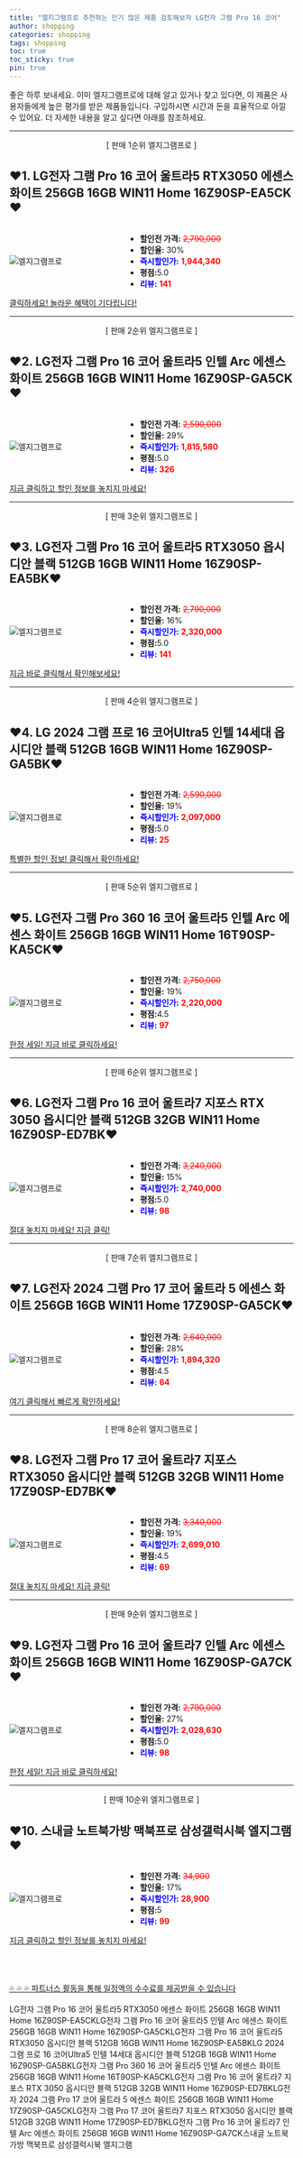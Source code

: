 ```yaml
---
title: "엘지그램프로 추천하는 인기 많은 제품 검토해보자 LG전자 그램 Pro 16 코어"
author: shopping
categories: shopping
tags: shopping
toc: true
toc_sticky: true
pin: true
---
```

좋은 하루 보내세요. 이미 엘지그램프로에 대해 알고 있거나 찾고 있다면, 이 제품은 사용자들에게 높은 평가를 받은 제품들입니다. 구입하시면 시간과 돈을 효율적으로 아낄 수 있어요. 더 자세한 내용을 알고 싶다면 아래를 참조하세요.

---
<p class="toplist" style="margin: 0 auto; display: block; width: fit-content;">[ 판매 1순위 엘지그램프로 ]</p>

<h2><strong>❤️1. LG전자 그램 Pro 16 코어 울트라5 RTX3050 에센스 화이트 256GB 16GB WIN11 Home 16Z90SP-EA5CK❤️</strong></h2>

<div style="display: flex; align-items: center;">
    <div style="flex: 0.4;">
        <img src="https://thumbnail8.coupangcdn.com/thumbnails/remote/230x230ex/image/retail/images/3305141399524644-a699e2d5-6ca2-44a4-83c6-5a37a5a2edd7.jpg" alt="엘지그램프로" style="max-width: 100%;">
    </div>
    <div style="flex: 0.6; margin-left: 10px;">
        <ul>
            <li><strong>할인전 가격:</strong> <del style="color: red;">2,790,000</del></li>
            <li><strong>할인율:</strong> 30%</li>
            <li><span style='color:blue'><strong>즉시할인가:</strong></span> <span style='color:red'><strong>1,944,340</strong></span></li>
            <li><strong>평점:</strong>5.0</li>
            <li><span style='color:blue'><strong>리뷰:</strong></span> <span style='color:red'><strong>141</strong></span></li>
        </ul>
    </div>
</div>
<div class="center">
    <a href="https://William4Davisa.github.io?lptag=AF9450613&subid=githubio&pageKey=7879382566&traceid=V0-153&itemId=21086817609&vendorItemId=88148892313" class="myButton">
        클릭하세요! 놀라운 혜택이 기다립니다!
    </a>
</div>


---
<p class="toplist" style="margin: 0 auto; display: block; width: fit-content;">[ 판매 2순위 엘지그램프로 ]</p>

<h2><strong>❤️2. LG전자 그램 Pro 16 코어 울트라5 인텔 Arc 에센스 화이트 256GB 16GB WIN11 Home 16Z90SP-GA5CK❤️</strong></h2>

<div style="display: flex; align-items: center;">
    <div style="flex: 0.4;">
        <img src="https://thumbnail7.coupangcdn.com/thumbnails/remote/230x230ex/image/retail/images/3064283099453976-d8753de9-273b-4a7f-bbe7-27f05b82b057.jpg" alt="엘지그램프로" style="max-width: 100%;">
    </div>
    <div style="flex: 0.6; margin-left: 10px;">
        <ul>
            <li><strong>할인전 가격:</strong> <del style="color: red;">2,590,000</del></li>
            <li><strong>할인율:</strong> 29%</li>
            <li><span style='color:blue'><strong>즉시할인가:</strong></span> <span style='color:red'><strong>1,815,580</strong></span></li>
            <li><strong>평점:</strong>5.0</li>
            <li><span style='color:blue'><strong>리뷰:</strong></span> <span style='color:red'><strong>326</strong></span></li>
        </ul>
    </div>
</div>
<div class="center">
    <a href="https://William4Davisa.github.io?lptag=AF9450613&subid=githubio&pageKey=7879510129&traceid=V0-153&itemId=21086817606&vendorItemId=88148892306" class="myButton">
        지금 클릭하고 할인 정보를 놓치지 마세요!
    </a>
</div>


---
<p class="toplist" style="margin: 0 auto; display: block; width: fit-content;">[ 판매 3순위 엘지그램프로 ]</p>

<h2><strong>❤️3. LG전자 그램 Pro 16 코어 울트라5 RTX3050 옵시디안 블랙 512GB 16GB WIN11 Home 16Z90SP-EA5BK❤️</strong></h2>

<div style="display: flex; align-items: center;">
    <div style="flex: 0.4;">
        <img src="https://thumbnail8.coupangcdn.com/thumbnails/remote/230x230ex/image/retail/images/3302587533903165-5d7ab734-9643-496c-b1b4-b74c785f02a3.jpg" alt="엘지그램프로" style="max-width: 100%;">
    </div>
    <div style="flex: 0.6; margin-left: 10px;">
        <ul>
            <li><strong>할인전 가격:</strong> <del style="color: red;">2,790,000</del></li>
            <li><strong>할인율:</strong> 16%</li>
            <li><span style='color:blue'><strong>즉시할인가:</strong></span> <span style='color:red'><strong>2,320,000</strong></span></li>
            <li><strong>평점:</strong>5.0</li>
            <li><span style='color:blue'><strong>리뷰:</strong></span> <span style='color:red'><strong>141</strong></span></li>
        </ul>
    </div>
</div>
<div class="center">
    <a href="https://William4Davisa.github.io?lptag=AF9450613&subid=githubio&pageKey=7879382566&traceid=V0-153&itemId=21086817604&vendorItemId=88148892280" class="myButton">
        지금 바로 클릭해서 확인해보세요!
    </a>
</div>


---
<p class="toplist" style="margin: 0 auto; display: block; width: fit-content;">[ 판매 4순위 엘지그램프로 ]</p>

<h2><strong>❤️4. LG 2024 그램 프로 16 코어Ultra5 인텔 14세대 옵시디안 블랙 512GB 16GB WIN11 Home 16Z90SP-GA5BK❤️</strong></h2>

<div style="display: flex; align-items: center;">
    <div style="flex: 0.4;">
        <img src="https://thumbnail10.coupangcdn.com/thumbnails/remote/230x230ex/image/retail/images/800515233535682-376d9298-c369-48d6-a3bc-fd33365ab232.jpg" alt="엘지그램프로" style="max-width: 100%;">
    </div>
    <div style="flex: 0.6; margin-left: 10px;">
        <ul>
            <li><strong>할인전 가격:</strong> <del style="color: red;">2,590,000</del></li>
            <li><strong>할인율:</strong> 19%</li>
            <li><span style='color:blue'><strong>즉시할인가:</strong></span> <span style='color:red'><strong>2,097,000</strong></span></li>
            <li><strong>평점:</strong>5.0</li>
            <li><span style='color:blue'><strong>리뷰:</strong></span> <span style='color:red'><strong>25</strong></span></li>
        </ul>
    </div>
</div>
<div class="center">
    <a href="https://William4Davisa.github.io?lptag=AF9450613&subid=githubio&pageKey=8090337815&traceid=V0-153&itemId=22847534928&vendorItemId=89882226561" class="myButton">
        특별한 할인 정보! 클릭해서 확인하세요!
    </a>
</div>


---
<p class="toplist" style="margin: 0 auto; display: block; width: fit-content;">[ 판매 5순위 엘지그램프로 ]</p>

<h2><strong>❤️5. LG전자 그램 Pro 360 16 코어 울트라5 인텔 Arc 에센스 화이트 256GB 16GB WIN11 Home 16T90SP-KA5CK❤️</strong></h2>

<div style="display: flex; align-items: center;">
    <div style="flex: 0.4;">
        <img src="https://thumbnail9.coupangcdn.com/thumbnails/remote/230x230ex/image/retail/images/1147411942349554-7ae6c151-65d6-4617-ba17-993b3938cf83.jpg" alt="엘지그램프로" style="max-width: 100%;">
    </div>
    <div style="flex: 0.6; margin-left: 10px;">
        <ul>
            <li><strong>할인전 가격:</strong> <del style="color: red;">2,750,000</del></li>
            <li><strong>할인율:</strong> 19%</li>
            <li><span style='color:blue'><strong>즉시할인가:</strong></span> <span style='color:red'><strong>2,220,000</strong></span></li>
            <li><strong>평점:</strong>4.5</li>
            <li><span style='color:blue'><strong>리뷰:</strong></span> <span style='color:red'><strong>97</strong></span></li>
        </ul>
    </div>
</div>
<div class="center">
    <a href="https://William4Davisa.github.io?lptag=AF9450613&subid=githubio&pageKey=8004957760&traceid=V0-153&itemId=22310058942&vendorItemId=88148892297" class="myButton">
        한정 세일! 지금 바로 클릭하세요!
    </a>
</div>


---
<p class="toplist" style="margin: 0 auto; display: block; width: fit-content;">[ 판매 6순위 엘지그램프로 ]</p>

<h2><strong>❤️6. LG전자 그램 Pro 16 코어 울트라7 지포스 RTX 3050 옵시디안 블랙 512GB 32GB WIN11 Home 16Z90SP-ED7BK❤️</strong></h2>

<div style="display: flex; align-items: center;">
    <div style="flex: 0.4;">
        <img src="https://thumbnail7.coupangcdn.com/thumbnails/remote/230x230ex/image/retail/images/3301646909716170-68d0cf83-857c-41fa-b14b-aa036b86da2a.jpg" alt="엘지그램프로" style="max-width: 100%;">
    </div>
    <div style="flex: 0.6; margin-left: 10px;">
        <ul>
            <li><strong>할인전 가격:</strong> <del style="color: red;">3,240,000</del></li>
            <li><strong>할인율:</strong> 15%</li>
            <li><span style='color:blue'><strong>즉시할인가:</strong></span> <span style='color:red'><strong>2,740,000</strong></span></li>
            <li><strong>평점:</strong>5.0</li>
            <li><span style='color:blue'><strong>리뷰:</strong></span> <span style='color:red'><strong>98</strong></span></li>
        </ul>
    </div>
</div>
<div class="center">
    <a href="https://William4Davisa.github.io?lptag=AF9450613&subid=githubio&pageKey=7792795337&traceid=V0-153&itemId=21086817522&vendorItemId=88148892197" class="myButton">
        절대 놓치지 마세요! 지금 클릭!
    </a>
</div>


---
<p class="toplist" style="margin: 0 auto; display: block; width: fit-content;">[ 판매 7순위 엘지그램프로 ]</p>

<h2><strong>❤️7. LG전자 2024 그램 Pro 17 코어 울트라 5 에센스 화이트 256GB 16GB WIN11 Home 17Z90SP-GA5CK❤️</strong></h2>

<div style="display: flex; align-items: center;">
    <div style="flex: 0.4;">
        <img src="https://thumbnail10.coupangcdn.com/thumbnails/remote/230x230ex/image/retail/images/3301451296332956-fff40c66-3ab6-4ac8-819d-324dc3e5e754.jpg" alt="엘지그램프로" style="max-width: 100%;">
    </div>
    <div style="flex: 0.6; margin-left: 10px;">
        <ul>
            <li><strong>할인전 가격:</strong> <del style="color: red;">2,640,000</del></li>
            <li><strong>할인율:</strong> 28%</li>
            <li><span style='color:blue'><strong>즉시할인가:</strong></span> <span style='color:red'><strong>1,894,320</strong></span></li>
            <li><strong>평점:</strong>4.5</li>
            <li><span style='color:blue'><strong>리뷰:</strong></span> <span style='color:red'><strong>64</strong></span></li>
        </ul>
    </div>
</div>
<div class="center">
    <a href="https://William4Davisa.github.io?lptag=AF9450613&subid=githubio&pageKey=7792795296&traceid=V0-153&itemId=21086817326&vendorItemId=88148892074" class="myButton">
        여기 클릭해서 빠르게 확인하세요!
    </a>
</div>


---
<p class="toplist" style="margin: 0 auto; display: block; width: fit-content;">[ 판매 8순위 엘지그램프로 ]</p>

<h2><strong>❤️8. LG전자 그램 Pro 17 코어 울트라7 지포스 RTX3050 옵시디안 블랙 512GB 32GB WIN11 Home 17Z90SP-ED7BK❤️</strong></h2>

<div style="display: flex; align-items: center;">
    <div style="flex: 0.4;">
        <img src="https://thumbnail9.coupangcdn.com/thumbnails/remote/230x230ex/image/retail/images/3305057615192927-c8e49a61-8523-4e30-9689-c9cdb748d779.jpg" alt="엘지그램프로" style="max-width: 100%;">
    </div>
    <div style="flex: 0.6; margin-left: 10px;">
        <ul>
            <li><strong>할인전 가격:</strong> <del style="color: red;">3,340,000</del></li>
            <li><strong>할인율:</strong> 19%</li>
            <li><span style='color:blue'><strong>즉시할인가:</strong></span> <span style='color:red'><strong>2,699,010</strong></span></li>
            <li><strong>평점:</strong>4.5</li>
            <li><span style='color:blue'><strong>리뷰:</strong></span> <span style='color:red'><strong>69</strong></span></li>
        </ul>
    </div>
</div>
<div class="center">
    <a href="https://William4Davisa.github.io?lptag=AF9450613&subid=githubio&pageKey=7879314041&traceid=V0-153&itemId=21086817378&vendorItemId=88148892124" class="myButton">
        절대 놓치지 마세요! 지금 클릭!
    </a>
</div>


---
<p class="toplist" style="margin: 0 auto; display: block; width: fit-content;">[ 판매 9순위 엘지그램프로 ]</p>

<h2><strong>❤️9. LG전자 그램 Pro 16 코어 울트라7 인텔 Arc 에센스 화이트 256GB 16GB WIN11 Home 16Z90SP-GA7CK❤️</strong></h2>

<div style="display: flex; align-items: center;">
    <div style="flex: 0.4;">
        <img src="https://thumbnail6.coupangcdn.com/thumbnails/remote/230x230ex/image/retail/images/3301692055346316-4637e88d-b61e-42e5-81ef-f41e770cc3ec.jpg" alt="엘지그램프로" style="max-width: 100%;">
    </div>
    <div style="flex: 0.6; margin-left: 10px;">
        <ul>
            <li><strong>할인전 가격:</strong> <del style="color: red;">2,790,000</del></li>
            <li><strong>할인율:</strong> 27%</li>
            <li><span style='color:blue'><strong>즉시할인가:</strong></span> <span style='color:red'><strong>2,028,630</strong></span></li>
            <li><strong>평점:</strong>5.0</li>
            <li><span style='color:blue'><strong>리뷰:</strong></span> <span style='color:red'><strong>98</strong></span></li>
        </ul>
    </div>
</div>
<div class="center">
    <a href="https://William4Davisa.github.io?lptag=AF9450613&subid=githubio&pageKey=7792795337&traceid=V0-153&itemId=21086817523&vendorItemId=88148892204" class="myButton">
        한정 세일! 지금 바로 클릭하세요!
    </a>
</div>


---
<p class="toplist" style="margin: 0 auto; display: block; width: fit-content;">[ 판매 10순위 엘지그램프로 ]</p>

<h2><strong>❤️10. 스내글 노트북가방 맥북프로 삼성갤럭시북 엘지그램❤️</strong></h2>

<div style="display: flex; align-items: center;">
    <div style="flex: 0.4;">
        <img src="https://thumbnail10.coupangcdn.com/thumbnails/remote/230x230ex/image/vendor_inventory/55f5/448d6f1c1c77f8774ce27b4d92b3ef72895c39ac2e217e0abe33cf4b5914.jpg" alt="엘지그램프로" style="max-width: 100%;">
    </div>
    <div style="flex: 0.6; margin-left: 10px;">
        <ul>
            <li><strong>할인전 가격:</strong> <del style="color: red;">34,900</del></li>
            <li><strong>할인율:</strong> 17%</li>
            <li><span style='color:blue'><strong>즉시할인가:</strong></span> <span style='color:red'><strong>28,900</strong></span></li>
            <li><strong>평점:</strong>5</li>
            <li><span style='color:blue'><strong>리뷰:</strong></span> <span style='color:red'><strong>99</strong></span></li>
        </ul>
    </div>
</div>
<div class="center">
    <a href="https://William4Davisa.github.io?lptag=AF9450613&subid=githubio&pageKey=8222938475&traceid=V0-153&itemId=23640338399&vendorItemId=90665760071" class="myButton">
        지금 클릭하고 할인 정보를 놓치지 마세요!
    </a>
</div>

<br><br><br>[💦 💦 💦 파트너스 활동을 통해 일정액의 수수료를 제공받을 수 있습니다](https://link.coupang.com/a/bcpT2c)<br><br>LG전자 그램 Pro 16 코어 울트라5 RTX3050 에센스 화이트 256GB 16GB WIN11 Home 16Z90SP-EA5CKLG전자 그램 Pro 16 코어 울트라5 인텔 Arc 에센스 화이트 256GB 16GB WIN11 Home 16Z90SP-GA5CKLG전자 그램 Pro 16 코어 울트라5 RTX3050 옵시디안 블랙 512GB 16GB WIN11 Home 16Z90SP-EA5BKLG 2024 그램 프로 16 코어Ultra5 인텔 14세대 옵시디안 블랙 512GB 16GB WIN11 Home 16Z90SP-GA5BKLG전자 그램 Pro 360 16 코어 울트라5 인텔 Arc 에센스 화이트 256GB 16GB WIN11 Home 16T90SP-KA5CKLG전자 그램 Pro 16 코어 울트라7 지포스 RTX 3050 옵시디안 블랙 512GB 32GB WIN11 Home 16Z90SP-ED7BKLG전자 2024 그램 Pro 17 코어 울트라 5 에센스 화이트 256GB 16GB WIN11 Home 17Z90SP-GA5CKLG전자 그램 Pro 17 코어 울트라7 지포스 RTX3050 옵시디안 블랙 512GB 32GB WIN11 Home 17Z90SP-ED7BKLG전자 그램 Pro 16 코어 울트라7 인텔 Arc 에센스 화이트 256GB 16GB WIN11 Home 16Z90SP-GA7CK스내글 노트북가방 맥북프로 삼성갤럭시북 엘지그램